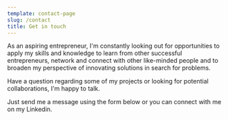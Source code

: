 ```yaml
---
template: contact-page
slug: /contact
title: Get in touch
---
```

As an aspiring entrepreneur, I'm constantly looking out for opportunities to apply my skills and knowledge to learn from other successful entrepreneurs, network and connect with other like-minded people and to broaden my perspective of innovating solutions in search for problems.

Have a question regarding some of my projects or looking for potential collaborations, I'm happy to talk.

Just send me a message using the form below or you can connect with me on my Linkedin.